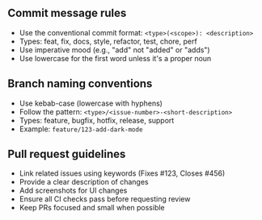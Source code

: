 ## Commit message rules
- Use the conventional commit format: `<type>(<scope>): <description>`
- Types: feat, fix, docs, style, refactor, test, chore, perf
- Use imperative mood (e.g., "add" not "added" or "adds")
- Use lowercase for the first word unless it's a proper noun

## Branch naming conventions
- Use kebab-case (lowercase with hyphens)
- Follow the pattern: `<type>/<issue-number>-<short-description>`
- Types: feature, bugfix, hotfix, release, support
- Example: `feature/123-add-dark-mode`

## Pull request guidelines
- Link related issues using keywords (Fixes #123, Closes #456)
- Provide a clear description of changes
- Add screenshots for UI changes
- Ensure all CI checks pass before requesting review
- Keep PRs focused and small when possible
